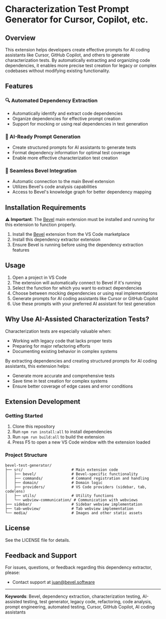 # Characterization Test Prompt Generator for Cursor, Copilot, etc.

## Overview

This extension helps developers create effective prompts for AI coding assistants like Cursor, GitHub Copilot, and others to generate characterization tests. By automatically extracting and organizing code dependencies, it enables more precise test creation for legacy or complex codebases without modifying existing functionality.

## Features

### 🔍 Automated Dependency Extraction
- Automatically identify and extract code dependencies
- Organize dependencies for effective prompt creation
- Support for mocking or using real dependencies in test generation

### 🤖 AI-Ready Prompt Generation
- Create structured prompts for AI assistants to generate tests
- Format dependency information for optimal test coverage
- Enable more effective characterization test creation

### 🔌 Seamless Bevel Integration
- Automatic connection to the main Bevel extension
- Utilizes Bevel's code analysis capabilities
- Access to Bevel's knowledge graph for better dependency mapping

## Installation Requirements

⚠️ **Important**: The [Bevel](https://marketplace.visualstudio.com/items?itemName=bevel-software.bevel) main extension must be installed and running for this extension to function properly.

1. Install the [Bevel](https://marketplace.visualstudio.com/items?itemName=bevel-software.bevel) extension from the VS Code marketplace
2. Install this dependency extractor extension
3. Ensure Bevel is running before using the dependency extraction features

## Usage

1. Open a project in VS Code
2. The extension will automatically connect to Bevel if it's running
3. Select the function for which you want to extract dependencies
4. Choose between mocking dependencies or using real implementations
5. Generate prompts for AI coding assistants like Cursor or GitHub Copilot
6. Use these prompts with your preferred AI assistant for test generation

## Why Use AI-Assisted Characterization Tests?

Characterization tests are especially valuable when:
- Working with legacy code that lacks proper tests
- Preparing for major refactoring efforts
- Documenting existing behavior in complex systems

By extracting dependencies and creating structured prompts for AI coding assistants, this extension helps:
- Generate more accurate and comprehensive tests
- Save time in test creation for complex systems
- Ensure better coverage of edge cases and error conditions

## Extension Development

### Getting Started

1. Clone this repository
2. Run `npm run install:all` to install dependencies
3. Run `npm run build:all` to build the extension
4. Press F5 to open a new VS Code window with the extension loaded

### Project Structure

```
bevel-test-generator/
├── src/                      # Main extension code
│   ├── bevel/                # Bevel-specific functionality
│   ├── commands/             # Command registration and handling
│   ├── domain/               # Domain logic
│   ├── providers/            # VS Code providers (sidebar, tab, codelens)
│   ├── utils/                # Utility functions
│   └── webview-communication/ # Communication with webviews
├── sidebar/                  # Sidebar webview implementation
├── tab-webview/              # Tab webview implementation
└── media/                    # Images and other static assets
```

## License

See the LICENSE file for details.

## Feedback and Support

For issues, questions, or feedback regarding this dependency extractor, please:
- Contact support at juan@bevel.software

---

**Keywords**: Bevel, dependency extraction, characterization testing, AI-assisted testing, test generator, legacy code, refactoring, code analysis, prompt engineering, automated testing, Cursor, GitHub Copilot, AI coding assistants